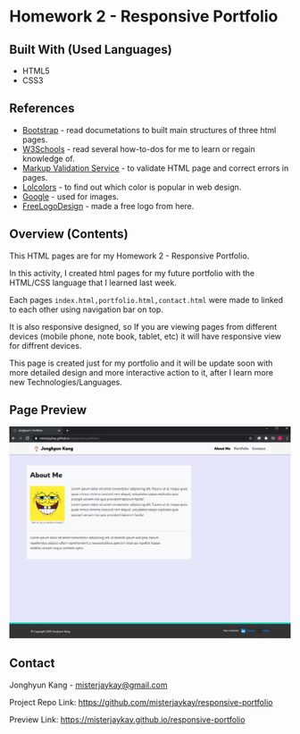 # Homework 2 - Responsive Portfolio

## Built With (Used Languages)

* HTML5
* CSS3

## References
* [Bootstrap](https://getbootstrap.com) - read documetations to built main structures of three html pages.
* [W3Schools](https://www.w3schools.com/) - read several how-to-dos for me to learn or regain knowledge of.
* [Markup Validation Service](https://validator.w3.org/) - to validate HTML page and correct errors in pages.
* [Lolcolors](https://www.webdesignrankings.com/resources/lolcolors/) - to find out which color is popular in web design.
* [Google](https://www.google.com) - used for images.
* [FreeLogoDesign](https://www.freelogodesign.org/) - made a free logo from here.

## Overview (Contents)

This HTML pages are for my Homework 2 - Responsive Portfolio.

In this activity, I created html pages for my future portfolio with the HTML/CSS language that I learned last week.

Each pages ``index.html,portfolio.html,contact.html`` were made to linked to each other using navigation bar on top. 

It is also responsive designed, so If you are viewing pages from different devices (mobile phone, note book, tablet, etc) it will have responsive view for diffrent devices.

This page is created just for my portfolio and it will be update soon with more detailed design and more interactive action to it, after I learn more new Technologies/Languages.


## Page Preview

![Index Html](assets/images/mypage.png)

## Contact

Jonghyun Kang - misterjaykay@gmail.com

Project Repo Link: https://github.com/misterjaykay/responsive-portfolio

Preview Link: https://misterjaykay.github.io/responsive-portfolio



